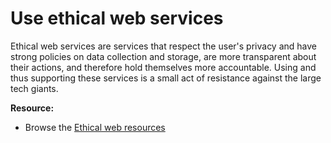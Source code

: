 # Use ethical web services

Ethical web services are services that respect the user's privacy and have strong policies on data collection and storage, are more transparent about their actions, and therefore hold themselves more accountable. Using and thus supporting these services is a small act of resistance against the large tech giants. 

**Resource:** 

- Browse the [Ethical web resources](https://ethical.net/resources/)
